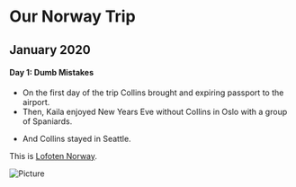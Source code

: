 # Our Norway Trip
## January 2020
#### Day 1: Dumb Mistakes

* On the first day of the trip Collins brought and expiring passport to the airport.
* Then, Kaila enjoyed New Years Eve without Collins in Oslo with a group of Spaniards.
- And Collins stayed in Seattle.

This is [Lofoten Norway](https://www.visitnorway.com/places-to-go/northern-norway/the-lofoten-islands "Website link").

![Picture](https://media.cntraveler.com/photos/5ab4156c9105ac56e056f3ef/16:9/w_1024,c_limit/Reine-GettyImages-726783823.jpg)
